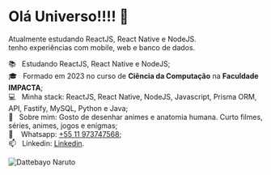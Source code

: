 # Olá Universo!!!! 👋
Atualmente estudando ReactJS, React Native e NodeJS.
<br>tenho experiências com mobile, web e banco de dados.

📚 &nbsp; Estudando ReactJS, React Native e NodeJS;
<br/> 🎓 &nbsp; Formado em 2023 no curso de **Ciência da Computação** na **Faculdade IMPACTA**;
<br/> 💻 &nbsp; Minha stack: ReactJS, React Native, NodeJS, Javascript, Prisma ORM, API, Fastify, MySQL, Python e Java;
<br/> 💬 &nbsp; Sobre mim: Gosto de desenhar animes e anatomia humana. Curto filmes, séries, animes, jogos e enígmas;
<br/> 📱 &nbsp;&nbsp; Whatsapp: [+55 11 973747568](https://wa.me/55011973747568);
<br/> 📫 &nbsp; Linkedin: [Linkedin](https://www.linkedin.com/in/gabriel-de-melo-marcondes/).

![Dattebayo Naruto](https://i.pinimg.com/originals/ad/99/7e/ad997e64d46819bf9b5497de6a519c9c.gif)

